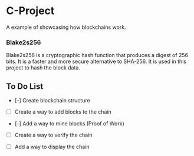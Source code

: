 # C-Project
A example of showcasing how blockchains work.


### Blake2s256
Blake2s256 is a cryptographic hash function that produces a digest of 256 bits. It is a faster and more secure alternative to SHA-256. It is used in this project to hash the block data.

## To Do List

- [-] Create blockchain structure
- [ ] Create a way to add blocks to the chain
- [-] Add a way to mine blocks (Proof of Work)
- [ ] Create a way to verify the chain
- [ ] Add a way to display the chain

